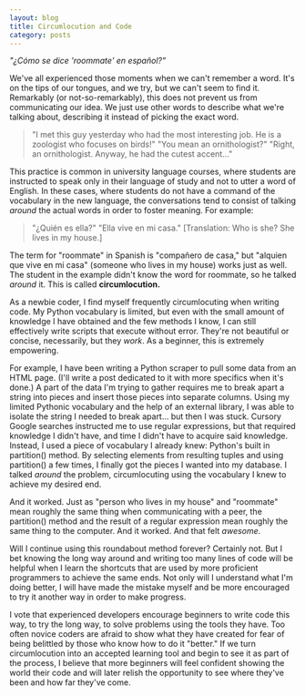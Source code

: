 ```yaml
---
layout: blog
title: Circumlocution and Code
category: posts
---
```


_"¿Cómo se dice 'roommate' en español?"_

We've all experienced those moments when we can't remember a word. It's on the tips of our tongues, and we try, but we can't seem to find it. Remarkably (or not-so-remarkably), this does not prevent us from communicating our idea. We just use other words to describe what we're talking about, describing it instead of picking the exact word.

> "I met this guy yesterday who had the most interesting job. He is a zoologist who focuses on birds!"
> "You mean an ornithologist?"
> "Right, an ornithologist. Anyway, he had the cutest accent..."

This practice is common in university language courses, where students are instructed to speak only in their language of study and not to utter a word of English. In these cases, where students do not have a command of the vocabulary in the new language, the conversations tend to consist of talking _around_ the actual words in order to foster meaning. For example:

> "¿Quién es ella?"
> "Ella vive en mi casa."
>[Translation: Who is she? She lives in my house.]

The term for "roommate" in Spanish is "compañero de casa," but "alquien que vive en mi casa" (someone who lives in my house) works just as well. The student in the example didn't know the word for roommate, so he talked _around_ it. This is called **circumlocution.**

As a newbie coder, I find myself frequently circumlocuting when writing code. My Python vocabulary is limited, but even with the small amount of knowledge I have obtained and the few methods I know, I can still effectively write scripts that execute without error. They're not beautiful or concise, necessarily, but they _work_. As a beginner, this is extremely empowering.

For example, I have been writing a Python scraper to pull some data from an HTML page. (I'll write a post dedicated to it with more specifics when it's done.) A part of the data I'm trying to gather requires me to break apart a string into pieces and insert those pieces into separate columns. Using my limited Pythonic vocabulary and the help of an external library, I was able to isolate the string I needed to break apart... but then I was stuck. Cursory Google searches instructed me to use regular expressions, but that required knowledge I didn't have, and time I didn't have to acquire said knowledge. Instead, I used a piece of vocabulary I already knew: Python's built in partition() method. By selecting elements from resulting tuples and using partition() a few times, I finally got the pieces I wanted into my database. I talked _around_ the problem, circumlocuting using the vocabulary I knew to achieve my desired end.

And it worked. Just as "person who lives in my house" and "roommate" mean roughly the same thing when communicating with a peer, the partition() method and the result of a regular expression mean roughly the same thing to the computer. And it worked. And that felt _awesome_.

Will I continue using this roundabout method forever? Certainly not. But I bet knowing the long way around and writing too many lines of code will be helpful when I learn the shortcuts that are used by more proficient programmers to achieve the same ends. Not only will I understand what I'm doing better, I will have made the mistake myself and be more encouraged to try it another way in order to make progress.

I vote that experienced developers encourage beginners to write code this way, to try the long way, to solve problems using the tools they have. Too often novice coders are afraid to show what they have created for fear of being belittled by those who know how to do it "better." If we turn circumlocution into an accepted learning tool and begin to see it as part of the process, I believe that more beginners will feel confident showing the world their code and will later relish the opportunity to see where they've been and how far they've come.